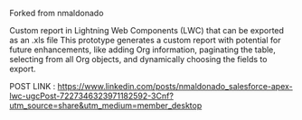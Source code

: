 Forked from nmaldonado

Custom report in Lightning Web Components (LWC) that can be exported as an .xls file 
This prototype generates a custom report with potential for future enhancements, like adding Org information, paginating the table, selecting from all Org objects, and dynamically choosing the fields to export.

POST LINK : https://www.linkedin.com/posts/nmaldonado_salesforce-apex-lwc-ugcPost-7227346323971182592-3Cnf?utm_source=share&utm_medium=member_desktop
